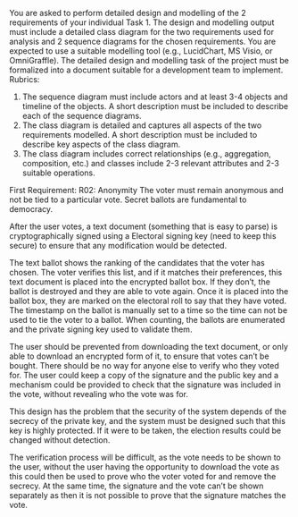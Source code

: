 You are asked to perform detailed design and modelling of the 2 requirements of your individual Task 1. The design and modelling output must include a detailed class diagram for the two requirements used for analysis and 2 sequence diagrams for the chosen requirements. You are expected to use a suitable modelling tool (e.g., LucidChart, MS Visio, or OmniGraffle). The detailed design and modelling task of the project must be formalized into a document suitable for a development team to implement.
Rubrics: 
1. The sequence diagram must include actors and at least 3-4 objects and timeline of the objects. A short description must be included to describe each of the sequence diagrams.
2. The class diagram is detailed and captures all aspects of the two requirements modelled. A short description must be included to describe key aspects of the class diagram.
3. The class diagram includes correct relationships (e.g., aggregation, composition, etc.) and classes include 2-3 relevant attributes and 2-3 suitable operations.


First Requirement:
R02: Anonymity The voter must remain anonymous and not be tied to a particular vote.
               Secret ballots are fundamental to democracy.

After the user votes, a text document (something that is easy to parse) is cryptographically signed using a Electoral signing key (need to keep this secure) to ensure that any modification would be detected.

The text ballot shows the ranking of the candidates that the voter has chosen. The voter verifies this list, and if it matches their preferences, this text document is placed into the encrypted ballot box. If they don’t, the ballot is destroyed and they are able to vote again. Once it is placed into the ballot box, they are marked on the electoral roll to say that they have voted. The timestamp on the ballot is manually set to a time so the time can not be used to tie the voter to a ballot. When counting, the ballots are enumerated and the private signing key used to validate them.

The user should be prevented from downloading the text document, or only able to download an encrypted form of it, to ensure that votes can’t be bought. There should be no way for anyone else to verify who they voted for. The user could keep a copy of the signature and the public key and a mechanism could be provided to check that the signature was included in the vote, without revealing who the vote was for. 

This design has the problem that the security of the system depends of the secrecy of the private key, and the system must be designed such that this key is highly protected. If it were to be taken, the election results could be changed without detection. 

The verification process will be difficult, as the vote needs to be shown to the user, without the user having the opportunity to download the vote as this could then be used to prove who the voter voted for and remove the secrecy. At the same time, the signature and the vote can’t be shown separately as then it is not possible to prove that the signature matches the vote.